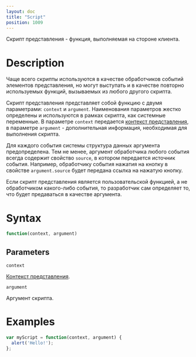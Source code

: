 ```yaml
---
layout: doc
title: "Script"
position: 1009
---
```


Скрипт представления - функция, выполняемая на стороне клиента.

# Description

Чаще всего скрипты используются в качестве обработчиков событий элементов представления, но могут
выступать и в качестве повторно используемых функций, вызываемых из любого другого скрипта.

Скрипт представления представляет собой функцию с двумя параметрами: `context` и `argument`. Наименования
параметров жестко определены и используются в рамках скрипта, как системные переменные. В параметре
`context` передается [контекст представления](../ViewContext/), в параметре `argument` - дополнительная
информация, необходимая для выполнения скрипта.

Для каждого события системы структура данных аргумента предопределена. Тем не менее, аргумент обработчика
любого события всегда содержит свойство `source`, в котором передается источник события. Например,
обработчику события нажатия на кнопку в свойстве `argument.source` будет передана ссылка на нажатую
кнопку.

Если скрипт представления является пользовательской функцией, а не обработчиком какого-либо события,
то разработчик сам определяет то, что будет предаваться в качестве аргумента.

# Syntax

```js
function(context, argument)
```

## Parameters

`context`

[Контекст представления](../ViewContext/).

`argument`

Аргумент скрипта.

# Examples

```js
var myScript = function(context, argument) {
  alert('Hello!');
};
```